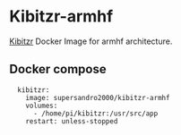 # Kibitzr-armhf

[Kibitzr](https://github.com/kibitzr/kibitzr) Docker Image for armhf architecture.

## Docker compose
````
  kibitzr:
    image: supersandro2000/kibitzr-armhf
    volumes:
      - /home/pi/kibitzr:/usr/src/app
    restart: unless-stopped
````
